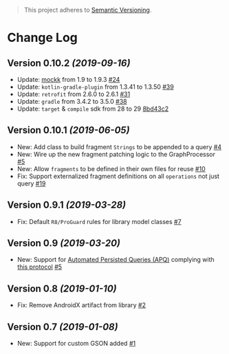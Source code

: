 > This project adheres to [Semantic Versioning](http://semver.org/).

Change Log
==========


Version 0.10.2 *(2019-09-16)*
----------------------------

 * Update: [mockk](https://github.com/mockk/mockk) from 1.9 to 1.9.3 [#24](https://github.com/AniTrend/retrofit-graphql/pull/24)
 * Update: `kotlin-gradle-plugin` from 1.3.41 to 1.3.50 [#39](https://github.com/AniTrend/retrofit-graphql/pull/39)
 * Update: `retrofit` from 2.6.0 to 2.6.1 [#31](https://github.com/AniTrend/retrofit-graphql/pull/31)
 * Update: `gradle` from 3.4.2 to 3.5.0 [#38](https://github.com/AniTrend/retrofit-graphql/pull/38)
 * Update: `target` & `compile` sdk from 28 to 29 [8bd43c2](https://github.com/AniTrend/retrofit-graphql/commit/8bd43c226064f6819ae8c0fb72e8e233e06dbfdc)


Version 0.10.1 *(2019-06-05)*
----------------------------

 * New: Add class to build fragment `Strings` to be appended to a query [#4](https://github.com/AniTrend/retrofit-graphql/pull/4)
 * New: Wire up the new fragment patching logic to the GraphProcessor [#5](https://github.com/AniTrend/retrofit-graphql/pull/5)
 * New: Allow `fragments` to be defined in their own files for reuse [#10](https://github.com/AniTrend/retrofit-graphql/pull/10)
 * Fix: Support externalized fragment definitions on all `operations` not just query [#19](https://github.com/AniTrend/retrofit-graphql/pull/19)


Version 0.9.1 *(2019-03-28)*
----------------------------

 * Fix: Default `R8/ProGuard` rules for library model classes [#7](https://github.com/AniTrend/retrofit-graphql/pull/7)


Version 0.9 *(2019-03-20)*
----------------------------

 * New: Support for [Automated Persisted Queries (APQ)](https://blog.apollographql.com/improve-graphql-performance-with-automatic-persisted-queries-c31d27b8e6ea) complying with [this protocol](https://github.com/apollographql/apollo-link-persisted-queries) [#5](https://github.com/AniTrend/retrofit-graphql/pull/5)


Version 0.8 *(2019-01-10)*
----------------------------

 * Fix: Remove AndroidX artifact from library [#2](https://github.com/AniTrend/retrofit-graphql/pull/2)


Version 0.7 *(2019-01-08)*
----------------------------

 * New: Support for custom GSON added [#1](https://github.com/AniTrend/retrofit-graphql/pull/1)